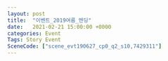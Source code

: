 ```yaml
---
layout: post
title:  "이벤트_2019여름_엔딩"
date:   2021-02-21 15:00:00 +0000
categories: Event
Tags: Story Event
SceneCode: ["scene_evt190627_cp0_q2_s10,7429311"]
---
```

